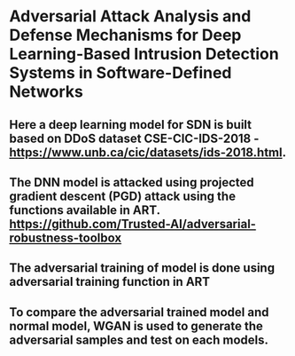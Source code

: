# Adversarial Attack Analysis and Defense Mechanisms for Deep Learning-Based Intrusion Detection Systems in Software-Defined Networks
## Here a deep learning model for SDN is built based on DDoS dataset CSE-CIC-IDS-2018 - https://www.unb.ca/cic/datasets/ids-2018.html. 
## The DNN model is attacked using projected gradient descent (PGD) attack using the functions available in ART. https://github.com/Trusted-AI/adversarial-robustness-toolbox
## The adversarial training of model is done using adversarial training function in ART
## To compare the adversarial trained model and normal model, WGAN is used to generate the adversarial samples and test on each models.
